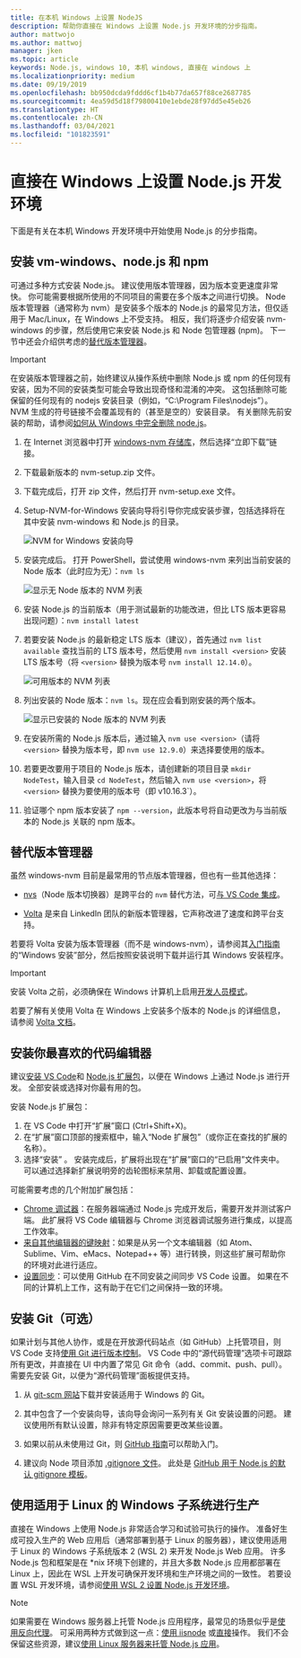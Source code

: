 ```yaml
---
title: 在本机 Windows 上设置 NodeJS
description: 帮助你直接在 Windows 上设置 Node.js 开发环境的分步指南。
author: mattwojo
ms.author: mattwoj
manager: jken
ms.topic: article
keywords: Node.js, windows 10, 本机 windows, 直接在 windows 上
ms.localizationpriority: medium
ms.date: 09/19/2019
ms.openlocfilehash: bb950dcda9fddd6cf1b4b77da657f88ce2687785
ms.sourcegitcommit: 4ea59d5d18f79800410e1ebde28f97dd5e45eb26
ms.translationtype: HT
ms.contentlocale: zh-CN
ms.lasthandoff: 03/04/2021
ms.locfileid: "101823591"
---
```

# <a name="set-up-your-nodejs-development-environment-directly-on-windows"></a>直接在 Windows 上设置 Node.js 开发环境

下面是有关在本机 Windows 开发环境中开始使用 Node.js 的分步指南。

## <a name="install-nvm-windows-nodejs-and-npm"></a>安装 vm-windows、node.js 和 npm

可通过多种方式安装 Node.js。 建议使用版本管理器，因为版本变更速度非常快。 你可能需要根据所使用的不同项目的需要在多个版本之间进行切换。 Node 版本管理器（通常称为 nvm）是安装多个版本的 Node.js 的最常见方法，但仅适用于 Mac/Linux，在 Windows 上不受支持。 相反，我们将逐步介绍安装 nvm-windows 的步骤，然后使用它来安装 Node.js 和 Node 包管理器 (npm)。 下一节中还会介绍供考虑的[替代版本管理器](#alternative-version-managers)。

> [!IMPORTANT]
> 在安装版本管理器之前，始终建议从操作系统中删除 Node.js 或 npm 的任何现有安装，因为不同的安装类型可能会导致出现奇怪和混淆的冲突。 这包括删除可能保留的任何现有的 nodejs 安装目录（例如，“C:\Program Files\nodejs”）。 NVM 生成的符号链接不会覆盖现有的（甚至是空的）安装目录。 有关删除先前安装的帮助，请参阅[如何从 Windows 中完全删除 node.js](https://stackoverflow.com/questions/20711240/how-to-completely-remove-node-js-from-windows)。

1. 在 Internet 浏览器中打开 [windows-nvm 存储库](https://github.com/coreybutler/nvm-windows#node-version-manager-nvm-for-windows)，然后选择“立即下载”链接。
2. 下载最新版本的 nvm-setup.zip 文件。
3. 下载完成后，打开 zip 文件，然后打开 nvm-setup.exe 文件。
4. Setup-NVM-for-Windows 安装向导将引导你完成安装步骤，包括选择将在其中安装 nvm-windows 和 Node.js 的目录。

    ![NVM for Windows 安装向导](../images/install-nvm-for-windows-wizard.png)

5. 安装完成后。 打开 PowerShell，尝试使用 windows-nvm 来列出当前安装的 Node 版本（此时应为无）：`nvm ls`

    ![显示无 Node 版本的 NVM 列表](../images/windows-nvm-powershell-no-node.png)

6. 安装 Node.js 的当前版本（用于测试最新的功能改进，但比 LTS 版本更容易出现问题）：`nvm install latest`

7. 若要安装 Node.js 的最新稳定 LTS 版本（建议），首先通过 `nvm list available` 查找当前的 LTS 版本号，然后使用 `nvm install <version>` 安装 LTS 版本号（将 `<version>` 替换为版本号 `nvm install 12.14.0`）。

    ![可用版本的 NVM 列表](../images/windows-nvm-list.png)

8. 列出安装的 Node 版本：`nvm ls`。现在应会看到刚安装的两个版本。

    ![显示已安装的 Node 版本的 NVM 列表](../images/windows-nvm-node-installs.png)

9. 在安装所需的 Node.js 版本后，通过输入 `nvm use <version>`（请将 `<version>` 替换为版本号，即 `nvm use 12.9.0`）来选择要使用的版本。

10. 若要更改要用于项目的 Node.js 版本，请创建新的项目目录 `mkdir NodeTest`，输入目录 `cd NodeTest`，然后输入 `nvm use <version>`，将 `<version>` 替换为要使用的版本号（即 v10.16.3`）。

11. 验证哪个 npm 版本安装了 `npm --version`，此版本号将自动更改为与当前版本的 Node.js 关联的 npm 版本。

## <a name="alternative-version-managers"></a>替代版本管理器

虽然 windows-nvm 目前是最常用的节点版本管理器，但也有一些其他选择：

- [nvs](https://github.com/jasongin/nvs)（Node 版本切换器）是跨平台的 `nvm` 替代方法，可[与 VS Code 集成](https://github.com/jasongin/nvs/blob/master/doc/VSCODE.md)。

- [Volta](https://github.com/volta-cli/volta#installing-volta) 是来自 LinkedIn 团队的新版本管理器，它声称改进了速度和跨平台支持。

若要将 Volta 安装为版本管理器（而不是 windows-nvm），请参阅其[入门指南](https://docs.volta.sh/guide/getting-started)的“Windows 安装”部分，然后按照安装说明下载并运行其 Windows 安装程序。

> [!IMPORTANT]
> 安装 Volta 之前，必须确保在 Windows 计算机上启用[开发人员模式](/windows/uwp/get-started/enable-your-device-for-development#accessing-settings-for-developers)。

若要了解有关使用 Volta 在 Windows 上安装多个版本的 Node.js 的详细信息，请参阅 [Volta 文档](https://docs.volta.sh/guide/understanding#managing-your-toolchain)。

## <a name="install-your-favorite-code-editor"></a>安装你最喜欢的代码编辑器

建议[安装 VS Code](https://code.visualstudio.com)和 [Node.js 扩展包](https://marketplace.visualstudio.com/items?itemName=waderyan.nodejs-extension-pack)，以便在 Windows 上通过 Node.js 进行开发。 全部安装或选择对你最有用的包。

安装 Node.js 扩展包：

1. 在 VS Code 中打开“扩展”窗口 (Ctrl+Shift+X)。
2. 在“扩展”窗口顶部的搜索框中，输入“Node 扩展包”（或你正在查找的扩展的名称）。
3. 选择“安装”  。 安装完成后，扩展将出现在“扩展”窗口的“已启用”文件夹中。 可以通过选择新扩展说明旁的齿轮图标来禁用、卸载或配置设置。

可能需要考虑的几个附加扩展包括：

- [Chrome 调试器](https://code.visualstudio.com/blogs/2016/02/23/introducing-chrome-debugger-for-vs-code)：在服务器端通过 Node.js 完成开发后，需要开发并测试客户端。 此扩展将 VS Code 编辑器与 Chrome 浏览器调试服务进行集成，以提高工作效率。
- [来自其他编辑器的键映射](https://marketplace.visualstudio.com/search?target=VSCode&category=Keymaps&sortBy=Downloads)：如果是从另一个文本编辑器（如 Atom、Sublime、Vim、eMacs、Notepad++ 等）进行转换，则这些扩展可帮助你的环境对此进行适应。
- [设置同步](https://marketplace.visualstudio.com/items?itemName=Shan.code-settings-sync)：可以使用 GitHub 在不同安装之间同步 VS Code 设置。 如果在不同的计算机上工作，这有助于在它们之间保持一致的环境。

## <a name="install-git-optional"></a>安装 Git（可选）

如果计划与其他人协作，或是在开放源代码站点（如 GitHub）上托管项目，则 VS Code 支持[使用 Git 进行版本控制](https://code.visualstudio.com/docs/editor/versioncontrol#_git-support)。 VS Code 中的“源代码管理”选项卡可跟踪所有更改，并直接在 UI 中内置了常见 Git 命令（add、commit、push、pull）。 需要先安装 Git，以便为“源代码管理”面板提供支持。

1. 从 [git-scm 网站](https://git-scm.com/download/win)下载并安装适用于 Windows 的 Git。

2. 其中包含了一个安装向导，该向导会询问一系列有关 Git 安装设置的问题。 建议使用所有默认设置，除非有特定原因需要更改某些设置。

3. 如果以前从未使用过 Git，则 [GitHub 指南](https://guides.github.com/)可以帮助入门。

4. 建议向 Node 项目添加 [.gitignore 文件](https://help.github.com/en/articles/ignoring-files)。 此处是 [GitHub 用于 Node.js 的默认 gitignore 模板](https://github.com/github/gitignore/blob/master/Node.gitignore)。

## <a name="use-windows-subsystem-for-linux-for-production"></a>使用适用于 Linux 的 Windows 子系统进行生产

直接在 Windows 上使用 Node.js 非常适合学习和试验可执行的操作。 准备好生成可投入生产的 Web 应用后（通常部署到基于 Linux 的服务器），建议使用适用于 Linux 的 Windows 子系统版本 2 (WSL 2) 来开发 Node.js Web 应用。 许多 Node.js 包和框架是在 *nix 环境下创建的，并且大多数 Node.js 应用都部署在 Linux 上，因此在 WSL 上开发可确保开发环境和生产环境之间的一致性。 若要设置 WSL 开发环境，请参阅[使用 WSL 2 设置 Node.js 开发环境](./setup-on-wsl2.md)。

> [!NOTE]
> 如果需要在 Windows 服务器上托管 Node.js 应用程序，最常见的场景似乎是[使用反向代理](https://medium.com/intrinsic/why-should-i-use-a-reverse-proxy-if-node-js-is-production-ready-5a079408b2ca)。 可采用两种方式做到这一点：[使用 iisnode](https://harveywilliams.net/blog/installing-iisnode) 或[直接](https://dev.to/petereysermans/hosting-a-node-js-application-on-windows-with-iis-as-reverse-proxy-397b)操作。 我们不会保留这些资源，建议[使用 Linux 服务器来托管 Node.js 应用](/azure/app-service/app-service-web-get-started-nodejs)。